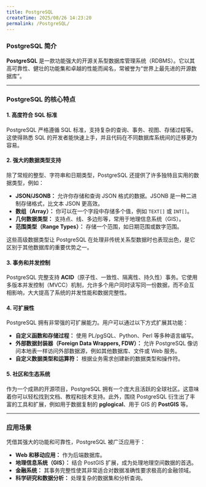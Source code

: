 ```yaml
---
title: PostgreSQL
createTime: 2025/08/26 14:23:20
permalink: /PostgreSQL/
---
```

### PostgreSQL 简介



**PostgreSQL** 是一款功能强大的开源关系型数据库管理系统（RDBMS）。它以其高可靠性、健壮的功能集和卓越的性能而闻名，常被誉为“世界上最先进的开源数据库”。

------



### PostgreSQL 的核心特点





#### 1. 高度符合 SQL 标准



PostgreSQL 严格遵循 SQL 标准，支持复杂的查询、事务、视图、存储过程等。这使得熟悉 SQL 的开发者能快速上手，并且代码在不同数据库系统间的迁移更为容易。



#### 2. 强大的数据类型支持



除了常规的整型、字符串和日期类型，PostgreSQL 还提供了许多独特且实用的数据类型，例如：

- **JSON/JSONB：** 允许你存储和查询 JSON 格式的数据。JSONB 是一种二进制存储格式，比文本 JSON 更高效。
- **数组（Array）：** 你可以在一个字段中存储多个值，例如 `TEXT[]` 或 `INT[]`。
- **几何数据类型：** 支持点、线、多边形等，常用于地理信息系统（GIS）。
- **范围类型（Range Types）：** 存储一个范围，如日期范围或数字范围。

这些高级数据类型让 PostgreSQL 在处理非传统关系型数据时也表现出色，是它区别于其他数据库的重要优势之一。



#### 3. 事务和并发控制



PostgreSQL 完整支持 **ACID**（原子性、一致性、隔离性、持久性）事务。它使用多版本并发控制（MVCC）机制，允许多个用户同时读写同一份数据，而不会互相影响，大大提高了系统的并发性能和数据完整性。



#### 4. 可扩展性



PostgreSQL 拥有非常强的可扩展能力。用户可以通过以下方式扩展其功能：

- **自定义函数和存储过程：** 使用 PL/pgSQL、Python、Perl 等多种语言编写。
- **外部数据封装器（Foreign Data Wrappers, FDW）：** 允许 PostgreSQL 像访问本地表一样访问外部数据源，例如其他数据库、文件或 Web 服务。
- **自定义数据类型和运算符：** 根据业务需求创建新的数据类型和操作符。



#### 5. 社区和生态系统



作为一个成熟的开源项目，PostgreSQL 拥有一个庞大且活跃的全球社区。这意味着你可以轻松找到文档、教程和技术支持。此外，围绕 PostgreSQL 衍生出了丰富的工具和扩展，例如用于数据复制的 **pglogical**、用于 GIS 的 **PostGIS** 等。

------



### 应用场景



凭借其强大的功能和可靠性，PostgreSQL 被广泛应用于：

- **Web 和移动应用：** 作为后端数据库。
- **地理信息系统（GIS）：** 结合 PostGIS 扩展，成为处理地理空间数据的首选。
- **金融系统：** 其事务完整性使其非常适合对数据准确性要求极高的金融领域。
- **科学研究和数据分析：** 处理复杂的数据集和分析查询。